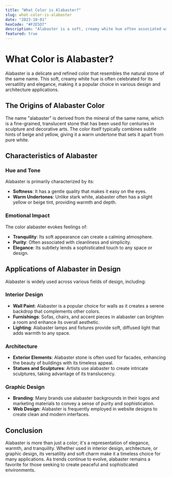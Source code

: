 ```yaml
---
title: "What Color is Alabaster?"
slug: what-color-is-alabaster
date: "2023-10-01"
hexCode: "#F2E5D7"
description: "Alabaster is a soft, creamy white hue often associated with elegance and sophistication. It is commonly used in design and architecture, evoking feelings of tranquility and purity."
featured: true
---
```


# What Color is Alabaster?

Alabaster is a delicate and refined color that resembles the natural stone of the same name. This soft, creamy white hue is often celebrated for its versatility and elegance, making it a popular choice in various design and architecture applications.

## The Origins of Alabaster Color

The name "alabaster" is derived from the mineral of the same name, which is a fine-grained, translucent stone that has been used for centuries in sculpture and decorative arts. The color itself typically combines subtle hints of beige and yellow, giving it a warm undertone that sets it apart from pure white.

## Characteristics of Alabaster

### Hue and Tone

Alabaster is primarily characterized by its:
- **Softness**: It has a gentle quality that makes it easy on the eyes.
- **Warm Undertones**: Unlike stark white, alabaster often has a slight yellow or beige tint, providing warmth and depth.

### Emotional Impact

The color alabaster evokes feelings of:
- **Tranquility**: Its soft appearance can create a calming atmosphere.
- **Purity**: Often associated with cleanliness and simplicity.
- **Elegance**: Its subtlety lends a sophisticated touch to any space or design.

## Applications of Alabaster in Design

Alabaster is widely used across various fields of design, including:

### Interior Design

- **Wall Paint**: Alabaster is a popular choice for walls as it creates a serene backdrop that complements other colors.
- **Furnishings**: Sofas, chairs, and accent pieces in alabaster can brighten a room and enhance its overall aesthetic.
- **Lighting**: Alabaster lamps and fixtures provide soft, diffused light that adds warmth to any space.

### Architecture

- **Exterior Elements**: Alabaster stone is often used for facades, enhancing the beauty of buildings with its timeless appeal.
- **Statues and Sculptures**: Artists use alabaster to create intricate sculptures, taking advantage of its translucency.

### Graphic Design

- **Branding**: Many brands use alabaster backgrounds in their logos and marketing materials to convey a sense of purity and sophistication.
- **Web Design**: Alabaster is frequently employed in website designs to create clean and modern interfaces.

## Conclusion

Alabaster is more than just a color; it's a representation of elegance, warmth, and tranquility. Whether used in interior design, architecture, or graphic design, its versatility and soft charm make it a timeless choice for many applications. As trends continue to evolve, alabaster remains a favorite for those seeking to create peaceful and sophisticated environments.